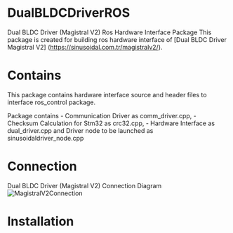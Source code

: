 # DualBLDCDriverROS
Dual BLDC Driver (Magistral V2) Ros Hardware Interface Package
This package is created for building ros hardware interface of [Dual BLDC Driver Magistral V2] (https://sinusoidal.com.tr/magistralv2/).

# Contains
This package contains hardware interface source and header files to interface ros_control package.

Package contains -  Communication Driver as comm_driver.cpp, - Checksum Calculation for Stm32 as crc32.cpp, - Hardware Interface as dual_driver.cpp and Driver node to be launched as sinusoidaldriver_node.cpp

# Connection
Dual BLDC Driver (Magistral V2)  Connection Diagram ![MagistralV2Connection](https://cloud.sinusoidal.com.tr/f/db977981733e418a8f1d/?dl=1)

# Installation


